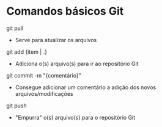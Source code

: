 # Comandos básicos Git

git pull
- Serve para atualizar os arquivos

git add {item | .}
- Adiciona o(s) arquivo(s) para ir ao repositório Git

git commit -m "{comentário}"
- Consegue adicionar um comentário a adição dos novos arquivos/modificações

git push
- "Empurra" o(s) arquivo(s) para o repositório Git